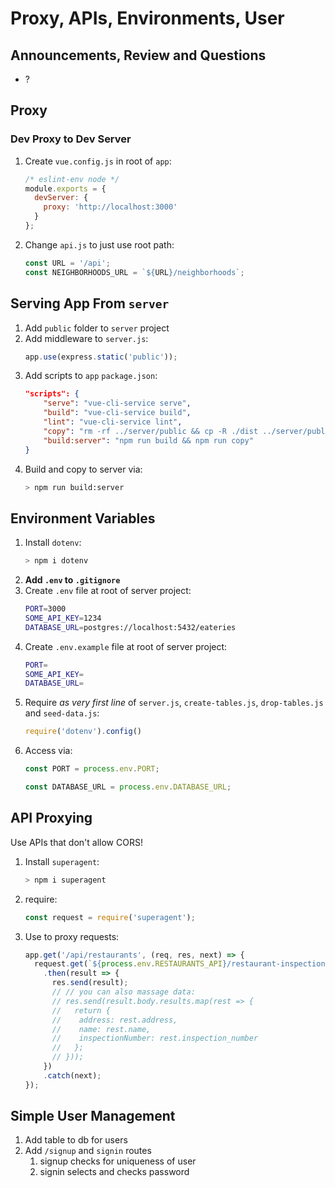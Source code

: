 Proxy, APIs, Environments, User
===

## Announcements, Review and Questions

* ?

## Proxy

### Dev Proxy to Dev Server

1. Create `vue.config.js` in root of `app`:
    ```js
    /* eslint-env node */
    module.exports = {
      devServer: {
        proxy: 'http://localhost:3000'
      }
    };
    ```
1. Change `api.js` to just use root path:
    ```js
    const URL = '/api';
    const NEIGHBORHOODS_URL = `${URL}/neighborhoods`;
    ```

## Serving App From `server`

1. Add `public` folder to `server` project
1. Add middleware to `server.js`:
    ```js
    app.use(express.static('public'));
    ```
1. Add scripts to `app` `package.json`:
    ```json
    "scripts": {
        "serve": "vue-cli-service serve",
        "build": "vue-cli-service build",
        "lint": "vue-cli-service lint",
        "copy": "rm -rf ../server/public && cp -R ./dist ../server/public",
        "build:server": "npm run build && npm run copy"
    }
    ```
1. Build and copy to server via:
    ```sh
    > npm run build:server
    ```

## Environment Variables

1. Install `dotenv`:
    ```sh
    > npm i dotenv
    ```
1. **Add `.env` to `.gitignore`**
1. Create `.env` file at root of server project:
    ```sh
    PORT=3000
    SOME_API_KEY=1234
    DATABASE_URL=postgres://localhost:5432/eateries
    ```
1. Create `.env.example` file at root of server project:
    ```sh
    PORT=
    SOME_API_KEY=
    DATABASE_URL=
    ```
1. Require _as very first line_ of `server.js`, `create-tables.js`, `drop-tables.js` and `seed-data.js`:
    ```js
    require('dotenv').config()
    ```
1. Access via:
    ```js
    const PORT = process.env.PORT;
    ```
    ```js
    const DATABASE_URL = process.env.DATABASE_URL;
    ```

 
## API Proxying

Use APIs that don't allow CORS!

1. Install `superagent`:
    ```sh
    > npm i superagent
    ```
1. require:
    ```js
    const request = require('superagent');
    ```
1. Use to proxy requests:
    ```js
    app.get('/api/restaurants', (req, res, next) => {
      request.get(`${process.env.RESTAURANTS_API}/restaurant-inspections/`)
        .then(result => {
          res.send(result);
          // // you can also massage data:
          // res.send(result.body.results.map(rest => {
          //   return {
          //    address: rest.address,
          //    name: rest.name,
          //    inspectionNumber: rest.inspection_number
          //   };
          // }));
        })
        .catch(next);
    });

## Simple User Management

1. Add table to db for users
1. Add `/signup` and `signin` routes
    1. signup checks for uniqueness of user
    1. signin selects and checks password